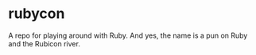 # rubycon
A repo for playing around with Ruby. And yes, the name is a pun on Ruby and the Rubicon river.
